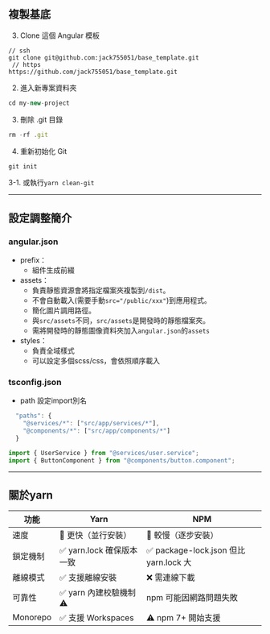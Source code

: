 ## 複製基底
3. Clone 這個 Angular 模板
```javascript=1
// ssh
git clone git@github.com:jack755051/base_template.git
 // https
https://github.com/jack755051/base_template.git
```
2. 進入新專案資料夾
```javascript
cd my-new-project
```
3. 刪除 .git 目錄
```javascript
rm -rf .git
```
4. 重新初始化 Git
````javascript
git init
````
3-1. 或執行`yarn clean-git`

--------
## 設定調整簡介
### angular.json
- prefix：
  - 組件生成前綴
- assets： 
  - 負責靜態資源會將指定檔案夾複製到`/dist`。
  - 不會自動載入(需要手動`src="/public/xxx"`)到應用程式。
  - 簡化圖片調用路徑。
  - 與`src/assets`不同，`src/assets`是開發時的靜態檔案夾。
  - 需將開發時的靜態圖像資料夾加入`angular.json`的`assets`
- styles：
  - 負責全域樣式
  - 可以設定多個scss/css，會依照順序載入

### tsconfig.json
- path 設定import別名
```javascript
  "paths": {
    "@services/*": ["src/app/services/*"],
    "@components/*": ["src/app/components/*"]
  }

import { UserService } from "@services/user.service";
import { ButtonComponent } from "@components/button.component";
```
---
## 關於yarn

|功能|Yarn| NPM |
|---|---|-----|
|速度	|🚀 更快（並行安裝）|🐢 較慢（逐步安裝）|
|鎖定機制	|✅ yarn.lock 確保版本一致	|✅ package-lock.json 但比 yarn.lock 大|
|離線模式	|✅ 支援離線安裝	|❌ 需連線下載|
|可靠性	|✅ yarn 內建校驗機制	⚠️ |npm 可能因網路問題失敗|
|Monorepo	|✅ 支援 Workspaces|	⚠️ npm 7+ 開始支援|

